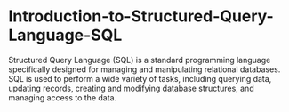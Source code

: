 # Introduction-to-Structured-Query-Language-SQL
Structured Query Language (SQL) is a standard programming language specifically designed for managing and manipulating relational databases. SQL is used to perform a wide variety of tasks, including querying data, updating records, creating and modifying database structures, and managing access to the data.
